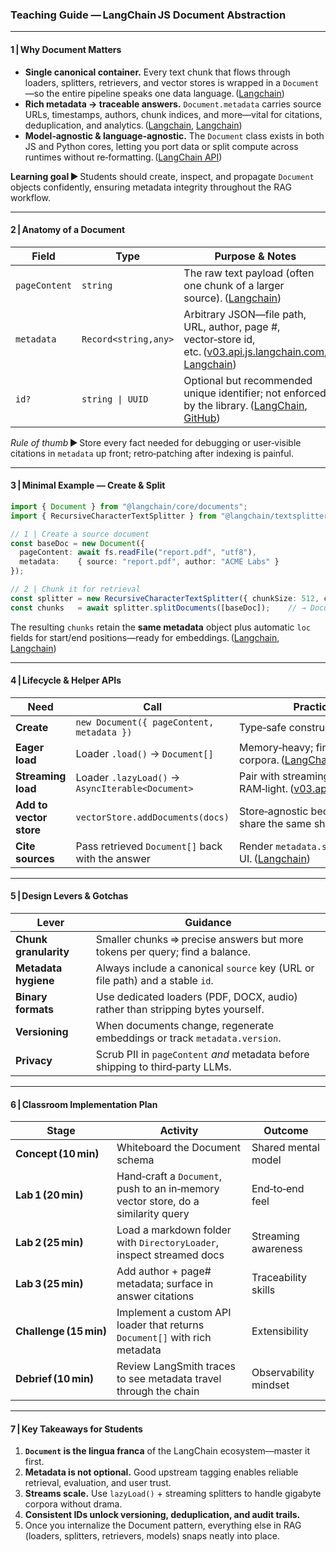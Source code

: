 ### Teaching Guide — LangChain JS **Document** Abstraction

---

#### 1 | Why **Document** Matters

* **Single canonical container.** Every text chunk that flows through loaders, splitters, retrievers, and vector stores is wrapped in a `Document`—so the entire pipeline speaks one data language. ([Langchain][1])
* **Rich metadata → traceable answers.** `Document.metadata` carries source URLs, timestamps, authors, chunk indices, and more—vital for citations, deduplication, and analytics. ([Langchain][2], [Langchain][3])
* **Model‑agnostic & language‑agnostic.** The `Document` class exists in both JS and Python cores, letting you port data or split compute across runtimes without re‑formatting. ([LangChain API][4])

**Learning goal ►** Students should create, inspect, and propagate `Document` objects confidently, ensuring metadata integrity throughout the RAG workflow.

---

#### 2 | Anatomy of a **Document**

| Field         | Type                 | Purpose & Notes                                                                                                      |
| ------------- | -------------------- | -------------------------------------------------------------------------------------------------------------------- |
| `pageContent` | `string`             | The raw text payload (often one chunk of a larger source). ([Langchain][5])                                          |
| `metadata`    | `Record<string,any>` | Arbitrary JSON—file path, URL, author, page #, vector‑store id, etc. ([v03.api.js.langchain.com][6], [Langchain][3]) |
| `id?`         | `string \| UUID`     | Optional but recommended unique identifier; not enforced by the library. ([LangChain][7], [GitHub][8])               |

*Rule of thumb* ► Store every fact needed for debugging or user‑visible citations in `metadata` up front; retro‑patching after indexing is painful.

---

#### 3 | Minimal Example — Create & Split

```ts
import { Document } from "@langchain/core/documents";
import { RecursiveCharacterTextSplitter } from "@langchain/textsplitters";

// 1 | Create a source document
const baseDoc = new Document({
  pageContent: await fs.readFile("report.pdf", "utf8"),
  metadata:    { source: "report.pdf", author: "ACME Labs" }
});

// 2 | Chunk it for retrieval
const splitter = new RecursiveCharacterTextSplitter({ chunkSize: 512, chunkOverlap: 50 });
const chunks   = await splitter.splitDocuments([baseDoc]);    // → Document[]
```

The resulting `chunks` retain the **same metadata** object plus automatic `loc` fields for start/end positions—ready for embeddings. ([Langchain][5], [Langchain][3])

---

#### 4 | Lifecycle & Helper APIs

| Need                    | Call                                             | Practical note                                                                  |
| ----------------------- | ------------------------------------------------ | ------------------------------------------------------------------------------- |
| **Create**              | `new Document({ pageContent, metadata })`        | Type‑safe constructor. ([Langchain][5])                                         |
| **Eager load**          | Loader `.load()` → `Document[]`                  | Memory‑heavy; fine for small corpora. ([LangChain API][4])                      |
| **Streaming load**      | Loader `.lazyLoad()` → `AsyncIterable<Document>` | Pair with streaming splitter to stay RAM‑light. ([v03.api.js.langchain.com][6]) |
| **Add to vector store** | `vectorStore.addDocuments(docs)`                 | Store‑agnostic because all docs share the same shape. ([Langchain][1])          |
| **Cite sources**        | Pass retrieved `Document[]` back with the answer | Render `metadata.source` links in UI. ([Langchain][2])                          |

---

#### 5 | Design Levers & Gotchas

| Lever                 | Guidance                                                                       |
| --------------------- | ------------------------------------------------------------------------------ |
| **Chunk granularity** | Smaller chunks ⇒ precise answers but more tokens per query; find a balance.    |
| **Metadata hygiene**  | Always include a canonical `source` key (URL or file path) and a stable `id`.  |
| **Binary formats**    | Use dedicated loaders (PDF, DOCX, audio) rather than stripping bytes yourself. |
| **Versioning**        | When documents change, regenerate embeddings or track `metadata.version`.      |
| **Privacy**           | Scrub PII in `pageContent` *and* metadata before shipping to third‑party LLMs. |

---

#### 6 | Classroom Implementation Plan

| Stage                  | Activity                                                                          | Outcome               |
| ---------------------- | --------------------------------------------------------------------------------- | --------------------- |
| **Concept (10 min)**   | Whiteboard the Document schema                                                    | Shared mental model   |
| **Lab 1 (20 min)**     | Hand‑craft a `Document`, push to an in‑memory vector store, do a similarity query | End‑to‑end feel       |
| **Lab 2 (25 min)**     | Load a markdown folder with `DirectoryLoader`, inspect streamed docs              | Streaming awareness   |
| **Lab 3 (25 min)**     | Add author + page# metadata; surface in answer citations                          | Traceability skills   |
| **Challenge (15 min)** | Implement a custom API loader that returns `Document[]` with rich metadata        | Extensibility         |
| **Debrief (10 min)**   | Review LangSmith traces to see metadata travel through the chain                  | Observability mindset |

---

#### 7 | Key Takeaways for Students

1. **`Document` is the lingua franca** of the LangChain ecosystem—master it first.
2. **Metadata is not optional.** Good upstream tagging enables reliable retrieval, evaluation, and user trust.
3. **Streams scale.** Use `lazyLoad()` + streaming splitters to handle gigabyte corpora without drama.
4. **Consistent IDs unlock versioning, deduplication, and audit trails.**
5. Once you internalize the Document pattern, everything else in RAG (loaders, splitters, retrievers, models) snaps neatly into place.

[1]: https://js.langchain.com/docs/concepts/vectorstores/?utm_source=chatgpt.com "Vector stores - LangChain.js"
[2]: https://js.langchain.com/docs/how_to/qa_sources?utm_source=chatgpt.com "How to return sources - LangChain.js"
[3]: https://js.langchain.com/docs/tutorials/retrievers?utm_source=chatgpt.com "Build a semantic search engine - LangChain.js"
[4]: https://api.python.langchain.com/en/latest/documents/langchain_core.documents.base.Document.html?utm_source=chatgpt.com "langchain_core.documents.base. - Langchain Python API Reference"
[5]: https://js.langchain.com/v0.1/docs/modules/data_connection/document_loaders/creating_documents/?utm_source=chatgpt.com "Creating documents - LangChain.js"
[6]: https://v03.api.js.langchain.com/interfaces/_langchain_core.documents.DocumentInterface.html?utm_source=chatgpt.com "DocumentInterface | LangChain.js"
[7]: https://api.js.langchain.com/classes/langchain_core.documents.Document.html?utm_source=chatgpt.com "Class Document<Metadata> - LangChain.js"
[8]: https://github.com/langchain-ai/langchain/discussions/22352?utm_source=chatgpt.com "Is there a way of adding id field in the Class Document which uses ..."
